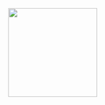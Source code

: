 
<img height="180em" src="[[https://github-readme-stats-eight-theta.vercel.app/api?username=hijal&show_icons=true&theme=algolia&include_all_commits=true&count_private=true](https://www.google.com/url?sa=i&url=https%3A%2F%2Fpixabay.com%2Fimages%2Fsearch%2Funder%2520construction%2F&psig=AOvVaw3SRusTAIbEu6NkN_FF6-aZ&ust=1696282270741000&source=images&cd=vfe&opi=89978449&ved=0CBEQjRxqFwoTCKCgs4Pm1YEDFQAAAAAdAAAAABAE)https://www.google.com/url?sa=i&url=https%3A%2F%2Fpixabay.com%2Fimages%2Fsearch%2Funder%2520construction%2F&psig=AOvVaw3SRusTAIbEu6NkN_FF6-aZ&ust=1696282270741000&source=images&cd=vfe&opi=89978449&ved=0CBEQjRxqFwoTCKCgs4Pm1YEDFQAAAAAdAAAAABAE](https://www.google.com/url?sa=i&url=https%3A%2F%2Fblack.naturalforma.com.br%2Funder-construction-805097.html&psig=AOvVaw3SRusTAIbEu6NkN_FF6-aZ&ust=1696282270741000&source=images&cd=vfe&opi=89978449&ved=0CBEQjRxqFwoTCKCgs4Pm1YEDFQAAAAAdAAAAABAJ)https://www.google.com/url?sa=i&url=https%3A%2F%2Fblack.naturalforma.com.br%2Funder-construction-805097.html&psig=AOvVaw3SRusTAIbEu6NkN_FF6-aZ&ust=1696282270741000&source=images&cd=vfe&opi=89978449&ved=0CBEQjRxqFwoTCKCgs4Pm1YEDFQAAAAAdAAAAABAJ"/>
